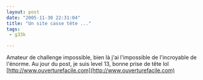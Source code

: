 ```yaml
---
layout: post
date: "2005-11-30 22:31:04"
title: "Un site casse tête ..."
tags:
 - g33k

---
```


Amateur de challenge impossible, bien là j'ai l'impossible de l'incroyable de l'énorme. Au jour du post, je suis level 13, bonne prise de tête lol [http://www.ouverturefacile.com](http://www.ouverturefacile.com)
